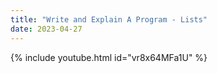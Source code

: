 ```yaml
---
title: "Write and Explain A Program - Lists"
date: 2023-04-27
---
```


{% include youtube.html id="vr8x64MFa1U" %}
